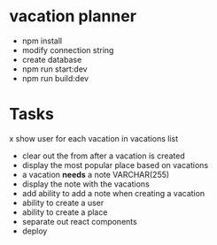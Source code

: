 # vacation planner

- npm install
- modify connection string
- create database
- npm run start:dev
- npm run build:dev

# Tasks
x show user for each vacation in vacations list
- clear out the from after a vacation is created
- display the most popular place based on vacations
- a vacation **needs** a note VARCHAR(255)
- display the note with the vacations
- add ability to add a note when creating a vacation
- ability to create a user
- ability to create a place
- separate out react components
- deploy
